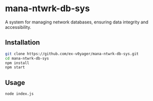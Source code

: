 # mana-ntwrk-db-sys

A system for managing network databases, ensuring data integrity and accessibility.

## Installation

```bash
git clone https://github.com/ex-v0yager/mana-ntwrk-db-sys.git
cd mana-ntwrk-db-sys
npm install
npm start
```

## Usage
```bash
node index.js
```
